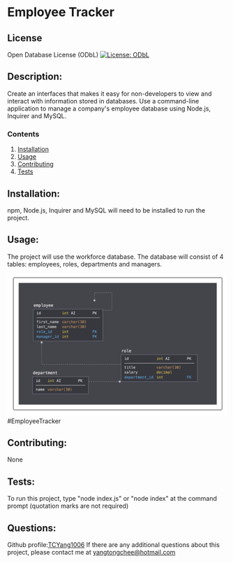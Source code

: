 
  
# Employee Tracker

## License
Open Database License (ODbL)
[![License: ODbL](https://img.shields.io/badge/License-ODbL-brightgreen.svg)](https://opendatacommons.org/licenses/odbl/)

## Description: 
Create an interfaces that makes it easy for non-developers to view and interact with information stored in databases.  Use a command-line application to manage a company's employee database using Node.js, Inquirer and MySQL.

### Contents
1.  [Installation](#installation)
2.  [Usage](#usage)
3.  [Contributing](#contributing)
4.  [Tests](#tests)

## Installation:  
npm, Node.js, Inquirer and MySQL will need to be installed to run the project.

## Usage:
The project will use the workforce database.  The database will consist of 4 tables: employees, roles, departments and managers.

<img src="./assets/TableLayout.png"/>#EmployeeTracker

## Contributing:
None

## Tests:
To run this project, type "node index.js" or "node index" at the command prompt (quotation marks are not required)

## Questions:
Github profile:[TCYang1006](https://github.com/TCYang1006)
If there are any additional questions about this project, please contact me at [yangtongchee@hotmail.com](yangtongchee@hotmail.com)
